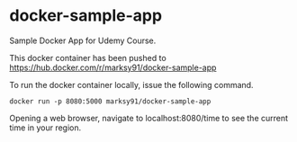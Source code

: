# docker-sample-app
Sample Docker App for Udemy Course.

This docker container has been pushed to https://hub.docker.com/r/marksy91/docker-sample-app

To run the docker container locally, issue the following command.
```
docker run -p 8080:5000 marksy91/docker-sample-app
```
Opening a web browser, navigate to localhost:8080/time to see the current time in your region.
